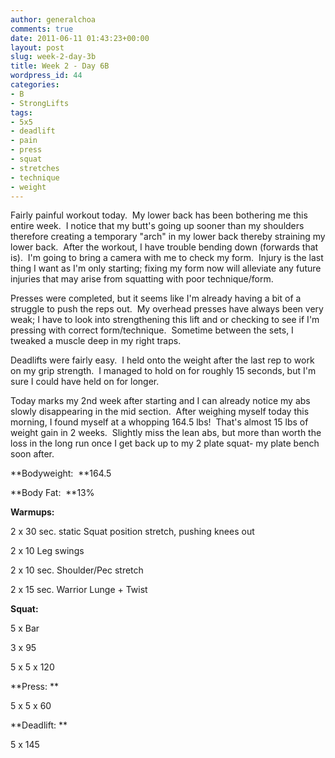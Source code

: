 ```yaml
---
author: generalchoa
comments: true
date: 2011-06-11 01:43:23+00:00
layout: post
slug: week-2-day-3b
title: Week 2 - Day 6B
wordpress_id: 44
categories:
- B
- StrongLifts
tags:
- 5x5
- deadlift
- pain
- press
- squat
- stretches
- technique
- weight
---
```


Fairly painful workout today.  My lower back has been bothering me this entire week.  I notice that my butt's going up sooner than my shoulders therefore creating a temporary "arch" in my lower back thereby straining my lower back.  After the workout, I have trouble bending down (forwards that is).  I'm going to bring a camera with me to check my form.  Injury is the last thing I want as I'm only starting; fixing my form now will alleviate any future injuries that may arise from squatting with poor technique/form.

Presses were completed, but it seems like I'm already having a bit of a struggle to push the reps out.  My overhead presses have always been very weak; I have to look into strengthening this lift and or checking to see if I'm pressing with correct form/technique.  Sometime between the sets, I tweaked a muscle deep in my right traps.

Deadlifts were fairly easy.  I held onto the weight after the last rep to work on my grip strength.  I managed to hold on for roughly 15 seconds, but I'm sure I could have held on for longer.

Today marks my 2nd week after starting and I can already notice my abs slowly disappearing in the mid section.  After weighing myself today this morning, I found myself at a whopping 164.5 lbs!  That's almost 15 lbs of weight gain in 2 weeks.  Slightly miss the lean abs, but more than worth the loss in the long run once I get back up to my 2 plate squat- my plate bench soon after.

**Bodyweight:  **164.5

**Body Fat:  **13%

**Warmups:**

2 x 30 sec. static Squat position stretch, pushing knees out

2 x 10 Leg swings

2 x 10 sec. Shoulder/Pec stretch

2 x 15 sec. Warrior Lunge + Twist

**Squat:**

5 x Bar

3 x 95

5 x 5 x 120

**Press:
**

5 x 5 x 60

**Deadlift:
**

5 x 145
